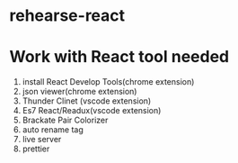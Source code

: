 # rehearse-react
# Work with React tool needed
1. install React Develop Tools(chrome extension)
2. json viewer(chrome extension)
2. Thunder Clinet (vscode extension)
3. Es7 React/Readux(vscode extension)
4. Brackate Pair Colorizer
5. auto rename tag
6. live server
7. prettier 
